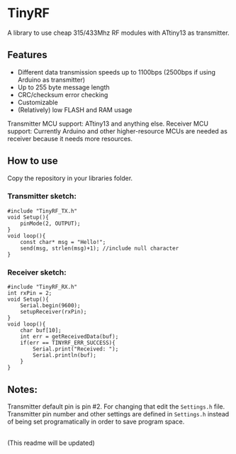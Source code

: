 # TinyRF

A library to use cheap 315/433Mhz RF modules with ATtiny13 as transmitter.

## Features
* Different data transmission speeds up to 1100bps (2500bps if using Arduino as transmitter)
* Up to 255 byte message length
* CRC/checksum error checking
* Customizable
* (Relatively) low FLASH and RAM usage

Transmitter MCU support: ATtiny13 and anything else.
Receiver MCU support: Currently Arduino and other higher-resource MCUs are needed as receiver because it needs more resources.

## How to use
Copy the repository in your libraries folder.
### Transmitter sketch:
	#include "TinyRF_TX.h"
	void Setup(){
		pinMode(2, OUTPUT);
	}
	void loop(){
		const char* msg = "Hello!";
		send(msg, strlen(msg)+1); //include null character
	}

### Receiver sketch:
	#include "TinyRF_RX.h"
	int rxPin = 2;
	void Setup(){
		Serial.begin(9600);
		setupReceiver(rxPin);
	}
	void loop(){
		char buf[10];
		int err = getReceivedData(buf);
		if(err == TINYRF_ERR_SUCCESS){
			Serial.print("Received: ");
			Serial.println(buf);
		}
	}

## Notes:
Transmitter default pin is pin #2. For changing that edit the `Settings.h` file. Transmitter pin number and other settings are defined in `Settings.h` instead of being set programatically in order to save program space. 

<br>
(This readme will be updated)